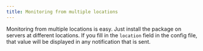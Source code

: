 ```yaml
---
title: Monitoring from multiple locations
---
```


Monitoring from multiple locations is easy. Just install the package on servers at different locations. If you fill in the `location` field in the config file, that value will be displayed in any notification that is sent.